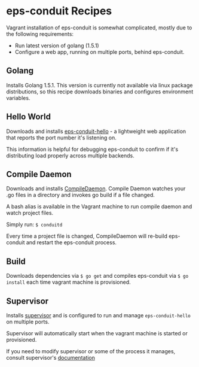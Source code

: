 # eps-conduit Recipes

Vagrant installation of eps-conduit is somewhat complicated, mostly due to the following requirements:

- Run latest version of golang (1.5.1)
- Configure a web app, running on multiple ports, behind eps-conduit.

## Golang

Installs Golang 1.5.1. This version is currently not available via linux package distributions, so this recipe downloads binaries and configures environment variables.

## Hello World

Downloads and installs [eps-conduit-hello](https://github.com/OrlandoGolang/eps-conduit-hello) - a lightweight web application that reports the port number it's listening on.

This information is helpful for debugging eps-conduit to confirm if it's distributing load properly across multiple backends.

## Compile Daemon

Downloads and installs [CompileDaemon](https://github.com/githubnemo/CompileDaemon). Compile Daemon watches your .go files in a directory and invokes go build if a file changed.

A bash alias is available in the Vagrant machine to run compile daemon and watch project files.

Simply run: `$ conduitd`

Every time a project file is changed, CompileDaemon will re-build eps-conduit and restart the eps-conduit process.

## Build

Downloads dependencies via `$ go get` and compiles eps-conduit via `$ go install` each time vagrant machine is provisioned.

## Supervisor

Installs [supervisor](http://supervisord.org/) and is configured to run and manage `eps-conduit-hello` on multiple ports.

Supervisor will automatically start when the vagrant machine is started or provisioned.

If you need to modify supervisor or some of the process it manages, consult supervisor's [documentation](http://supervisord.org)
